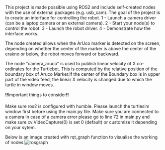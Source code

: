 This project is made possible using ROS2 and include self-created nodes with the use of external packages (e.g. usb_cam).
The goal of the project is to create an interface for controlling the robot.
    1 - Launch a camera driver (can be a laptop camera or an external camera).
    2 - Start your node(s) to control the robot.
    3 - Launch the robot driver.
    4 - Demonstrate how the interface works.

The node created allows when the ArUco marker is detected on the screen, depending on whether the center of the marker is above the center of the erakno or below, the robot moves forward or backward.

The node "camera_aruco" is used to publish linear velocity of X co-ordinates for the Turtlebot. This is computed by the relative position of the boundary box of Aruco Marker.If the center of the Boundary box is in upper part of the video feed, the linear X velocity is changed due to which the turtle in window moves.

❗❗Important things to consider❗❗

Make sure ros2 is configured with humble.
Please launch the turtlesim window first before using the main.py file.
Make sure you are connected to a camera
In case of a camera error please go to line 72 in main.py and make sure cv.VideoCapture(0) is set 0 (default) or customize it depending on your sytem.

Below is an image created with rqt_graph function to visualise the working of nodes
![rosgraph](https://github.com/roshdwivedi/turtlesim_rosh/assets/100048354/a484540d-1f47-484a-b31c-c6e08d69b9c5)

